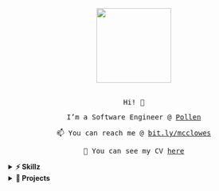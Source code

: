 <div align="center">
  <img src="https://media.giphy.com/media/MeJgB3yMMwIaHmKD4z/giphy.gif" width="150px">
  <br><br>

  <samp>
    <p>Hi! 👋</p>
    <p>I’m a Software Engineer @ <a href="https://pollen.co">Pollen</a></p>
    <p>📫 You can reach me @ <a href="https://bit.ly/mcclowes">bit.ly/mcclowes</a></p>
    <p>📃 You can see my CV <a href="https://cv.mcclowes.com/">here</a></p>
  </samp>
</div>

<details>
  <summary><b>⚡️ Skillz</b></summary>
  <p>Product Manager with diverse software engineering and design background, and experience as a founder of a client-facing business. Have been delivering websites and apps for 10+ years. Duke of York Young Entrepreneur Award winner 2017.</p>
</details>

<details>
  <summary><b>🔧 Projects</b></summary>  
  <p>I tend to always have <i>something</i> on the go, but here are a few things I'm working on right now</p>
  <ul>
    <li>🏁 My [React Sample Project](https://github.com/mcclowes/mcclowes-react-sample-project)</li>
    <li>📃 Generate a CV from Markdown using [cv-maker](https://github.com/mcclowes/cv-maker)</li>
    <li>🕴 Finally working on a [personal website](https://github.com/mcclowes/mcclowes.com)</li>
    <li>🌱 I’m currently learning [TypeScript](https://www.typescriptlang.org/docs/)</li>
    <li>🏓 For fun, I'm dabbling in Unity</li>
  </ul>
</details>
